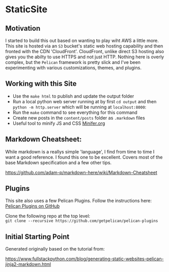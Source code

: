 # StaticSite

## Motivation

I started to build this out based on wanting to play wiht AWS a little more.  This site is hosted via an `S3` bucket's static web hosting capability and then fronted with the CDN 'CloudFront'.  CloudFront, unlike direct S3 hosting also gives you the abilty to use HTTPS and not just HTTP.  Nothing here is overly complex, but the `Pelican` framework is pretty slick and I've been experimenting with various customizations, themes, and plugins.

## Working with this Site  

* Use the `make html` to publish and update the output folder
* Run a local python web server running at by first `cd output` and
then `python -m http.server` which will be running at `localhost:8000`:
* Run the `make` command to see everything for this command
* Create new posts in the `content/posts` folder as `.markdown` files
* Useful tool to minify JS and CSS [Minifer.org](https://www.minifier.org)

## Markdown Cheatsheet:
While markdown is a reallys simple 'language', I find from time to time I want a good reference.  I found this one to be excellent.  Covers most of the base Markdown specification and a few other tips. 

https://github.com/adam-p/markdown-here/wiki/Markdown-Cheatsheet

## Plugins

This site also uses a few Pelican Plugins.  Follow the instructions here:  
[Pelican Plugins on GitHub](https://github.com/getpelican/pelican-plugins)

Clone the following repo at the top level:  
`git clone --recursive https://github.com/getpelican/pelican-plugins`

## Initial Starting Point

Generated originally based on the tutorial from:  

https://www.fullstackpython.com/blog/generating-static-websites-pelican-jinja2-markdown.html
